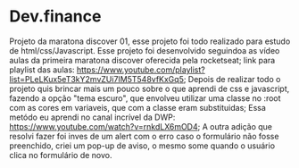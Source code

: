 # Dev.finance
Projeto da maratona discover 01, esse projeto foi todo realizado para estudo de html/css/Javascript.
Esse projeto foi desenvolvido seguindoa as vídeo aulas da primeira maratona discover oferecida pela rocketseat;
link para playlist das aulas: https://www.youtube.com/playlist?list=PLeLKux5eT3kY2mvZUi7IM5T548vfKxGq5; 
Depois de realizar todo o projeto quis brincar mais um pouco sobre o que aprendi de css e javascript, fazendo a opção "tema escuro", que envolveu utilizar uma classe no :root com as cores em variaveis, que com a classe eram substituidas; 
Essa metódo eu aprendi no canal incrível da DWP: https://www.youtube.com/watch?v=rnkdLX6mOD4;
A outra adição que resolvi fazer foi inves de um alert com o erro caso o formulário não fosse preenchido, criei um pop-up de aviso, o mesmo some quando o usuário clica no formulário de novo.
